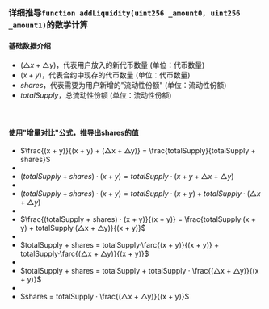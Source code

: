 
### 详细推导```function addLiquidity(uint256 _amount0, uint256 _amount1)```的数学计算
#### 基础数据介绍
- $(△x + △y)$，代表用户放入的新代币数量 (单位：代币数量)
- $(x + y)$，代表合约中现存的代币数量 (单位：代币数量)
- $shares$，代表需要为用户新增的"流动性份额" (单位：流动性份额)
- $totalSupply$，总流动性份额 (单位：流动性份额)

　

#### 使用"增量对比"公式，推导出shares的值
- $\frac{(x + y)}{(x + y) + (△x + △y)} = \frac{totalSupply}{totalSupply + shares}$
-
- $(totalSupply + shares) · (x + y) = totalSupply · (x + y + △x + △y)$
-
- $(totalSupply + shares) · (x + y) = totalSupply · (x + y) + totalSupply · (△x + △y)$
-
- $\frac{(totalSupply + shares) · (x + y)}{(x + y)} = \frac{totalSupply·(x + y) + totalSupply·(△x + △y)}{(x + y)}$
-
- $totalSupply + shares = totalSupply·\farc{(x + y)}{(x + y)} + totalSupply·\farc{(△x + △y)}{(x + y)}$
-
- $totalSupply + shares = totalSupply + totalSupply · \frac{(△x + △y)}{(x + y)}$
-
- $shares = totalSupply · \frac{(△x + △y)}{(x + y)}$